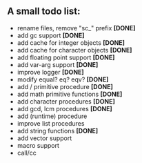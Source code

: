 A small todo list:
---------------
+ rename files, remove "sc_" prefix **[DONE]**
+ add gc support **[DONE]**
+ add cache for integer objects **[DONE]**
+ add cache for character objects **[DONE]**
+ add floating point support **[DONE]**
+ add var-arg support **[DONE]**
+ improve logger **[DONE]**
+ modify equal? eq? eqv? **[DONE]**
+ add / primitive procedure **[DONE]**
+ add math primitive functions **[DONE]**
+ add character procedures **[DONE]**
+ add gcd, lcm procedures **[DONE]**
+ add (runtime) procedure
+ improve list procedures
+ add string functions **[DONE]**
+ add vector support
+ macro support
+ call/cc

